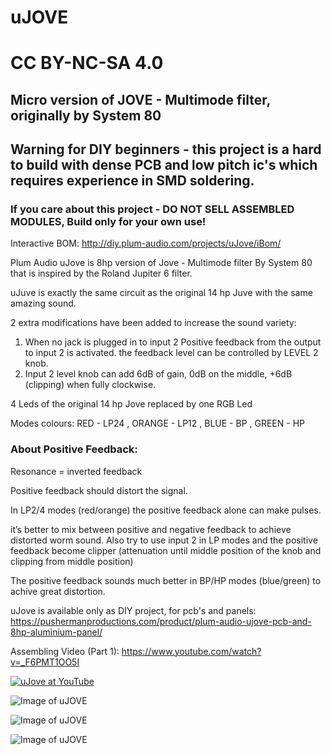 # uJOVE
# CC BY-NC-SA 4.0
## Micro version of JOVE - Multimode filter, originally by System 80
## Warning for DIY beginners - this project is a hard to build with dense PCB and low pitch ic's which requires experience in SMD soldering.
### If you care about this project - DO NOT SELL ASSEMBLED MODULES, Build only for your own use!

Interactive BOM: http://diy.plum-audio.com/projects/uJove/iBom/

Plum Audio uJove is 8hp version of Jove - Multimode filter By System 80 that is inspired by the Roland Jupiter 6 filter.

uJuve is exactly the same circuit as the original 14 hp Juve with the same amazing sound. 


2 extra modifications have been added to increase the sound variety:


1. When no jack is plugged in to input 2 Positive feedback from the output to input 2 is activated. the feedback level can be controlled by LEVEL 2 knob.
2. Input 2 level knob can add 6dB of gain, 0dB on the middle, +6dB (clipping) when fully clockwise. 


4 Leds of the original 14 hp Jove replaced by one RGB Led

Modes colours:
RED - LP24 , ORANGE - LP12 , BLUE - BP , GREEN - HP

### About Positive Feedback:
Resonance = inverted feedback 

Positive feedback should distort the signal.

In LP2/4 modes (red/orange) the positive feedback alone can make pulses.

it’s better to mix between positive and negative feedback to achieve distorted worm sound.
Also try to use input 2 in LP modes and the positive feedback become clipper (attenuation until middle position of the knob and clipping from middle position)

The positive feedback sounds much better in BP/HP modes (blue/green) to achive great distortion.

uJove is available only as DIY project, for pcb's and panels: https://pushermanproductions.com/product/plum-audio-ujove-pcb-and-8hp-aluminium-panel/

Assembling Video (Part 1): https://www.youtube.com/watch?v=_F6PMT1OO5I

[![uJove at YouTube](https://github.com/Shayshez/uJOVE/blob/master/YouTube.png)](https://youtu.be/qpCmzDNtNPw)

![Image of uJOVE](https://github.com/Shayshez/uJOVE/blob/master/uJove_pr_s.png)


![Image of uJOVE](https://github.com/Shayshez/uJOVE/blob/master/uJOVE5T.png)


![Image of uJOVE](https://github.com/Shayshez/uJOVE/blob/master/uJOVE5B.png)
